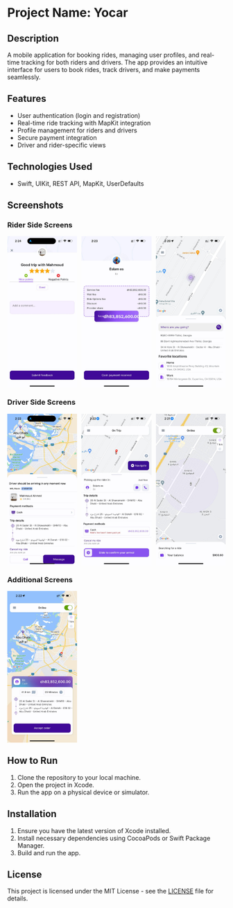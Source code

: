 # Project Name: Yocar

## Description
A mobile application for booking rides, managing user profiles, and real-time tracking for both riders and drivers. The app provides an intuitive interface for users to book rides, track drivers, and make payments seamlessly.

## Features
- User authentication (login and registration)
- Real-time ride tracking with MapKit integration
- Profile management for riders and drivers
- Secure payment integration
- Driver and rider-specific views

## Technologies Used
- Swift, UIKit, REST API, MapKit, UserDefaults

## Screenshots

### Rider Side Screens

<div style="display: grid; grid-template-columns: repeat(3, 1fr); gap: 10px;">
    <img src="screenshots/screenshot1.png" alt="Rider Home Screen" width="200">
    <img src="screenshots/screenshot2.png" alt="Ride Booking Screen" width="200">
    <img src="screenshots/screenshot5.png" alt="Payment Screen" width="200">
</div>

### Driver Side Screens

<div style="display: grid; grid-template-columns: repeat(3, 1fr); gap: 10px;">
    <img src="screenshots/screenshot3.png" alt="Driver Home Screen" width="200">
    <img src="screenshots/screenshot4.png" alt="Ride Acceptance Screen" width="200">
    <img src="screenshots/screenshot6.png" alt="Trip in Progress Screen" width="200">
</div>

### Additional Screens

<div style="display: grid; grid-template-columns: repeat(3, 1fr); gap: 10px;">
    <img src="screenshots/screenshot7.png" alt="Ride Confirmation Screen" width="200">
</div>

## How to Run
1. Clone the repository to your local machine.
2. Open the project in Xcode.
3. Run the app on a physical device or simulator.

## Installation
1. Ensure you have the latest version of Xcode installed.
2. Install necessary dependencies using CocoaPods or Swift Package Manager.
3. Build and run the app.

## License
This project is licensed under the MIT License - see the [LICENSE](LICENSE) file for details.
